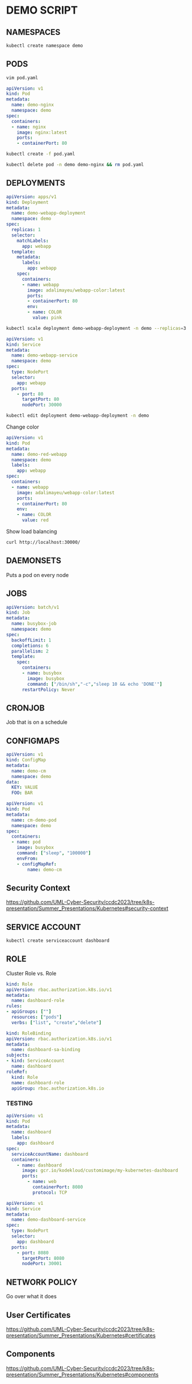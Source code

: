 # DEMO SCRIPT

## NAMESPACES

```bash
kubectl create namespace demo
```

## PODS

```bash
vim pod.yaml
```

```yaml
apiVersion: v1
kind: Pod
metadata:
  name: demo-nginx
  namespace: demo
spec:
  containers:
  - name: nginx
    image: nginx:latest
    ports:
    - containerPort: 80
```

```bash
kubectl create -f pod.yaml
```

```bash
kubectl delete pod -n demo demo-nginx && rm pod.yaml
```

## DEPLOYMENTS

```yaml
apiVersion: apps/v1
kind: Deployment
metadata:
  name: demo-webapp-deployment
  namespace: demo
spec:
  replicas: 1
  selector:
    matchLabels:
      app: webapp
  template:
    metadata:
      labels:
        app: webapp
    spec:
      containers:
      - name: webapp
        image: adalimayeu/webapp-color:latest
        ports:
        - containerPort: 80
        env:
        - name: COLOR
          value: pink
```

```bash
kubectl scale deployment demo-webapp-deployment -n demo --replicas=3
```

```yaml
apiVersion: v1
kind: Service
metadata:
  name: demo-webapp-service
  namespace: demo
spec:
  type: NodePort
  selector:
    app: webapp
  ports:
    - port: 80
      targetPort: 80
      nodePort: 30000
```

```bash
kubectl edit deployment demo-webapp-deployment -n demo
```
Change color

```yaml
apiVersion: v1
kind: Pod
metadata:
  name: demo-red-webapp
  namespace: demo
  labels:
    app: webapp
spec:
  containers:
  - name: webapp
    image: adalimayeu/webapp-color:latest
    ports:
    - containerPort: 80
    env:
    - name: COLOR
      value: red
```
Show load balancing

```bash
curl http://localhost:30000/
```

## DAEMONSETS
Puts a pod on every node

## JOBS

```yaml
apiVersion: batch/v1
kind: Job
metadata:
  name: busybox-job
  namespace: demo
spec:
  backoffLimit: 1
  completions: 6
  parallelism: 2
  template:
    spec:
      containers:
      - name: busybox
        image: busybox
        command: ["/bin/sh","-c","sleep 10 && echo 'DONE'"]
      restartPolicy: Never
```

## CRONJOB
Job that is on a schedule

## CONFIGMAPS
```yaml
apiVersion: v1
kind: ConfigMap
metadata:
  name: demo-cm
  namespace: demo
data:
  KEY: VALUE
  FOO: BAR
```

```yaml
apiVersion: v1
kind: Pod
metadata:
  name: cm-demo-pod
  namespace: demo
spec:
  containers:
  - name: pod
    image: busybox
    command: ["sleep", "100000"]
    envFrom:
    - configMapRef:
        name: demo-cm
```

## Security Context
https://github.com/UML-Cyber-Security/ccdc2023/tree/k8s-presentation/Summer_Presentations/Kubernetes#security-context

## SERVICE ACCOUNT

```bash
kubectl create serviceaccount dashboard
```

## ROLE
Cluster Role vs. Role

```yaml
kind: Role
apiVersion: rbac.authorization.k8s.io/v1
metadata:
  name: dashboard-role
rules:
- apiGroups: [""]
  resources: ["pods"]
  verbs: ["list", "create","delete"]
```

```yaml
kind: RoleBinding
apiVersion: rbac.authorization.k8s.io/v1
metadata:
  name: dashboard-sa-binding
subjects:
- kind: ServiceAccount
  name: dashboard
roleRef:
  kind: Role
  name: dashboard-role
  apiGroup: rbac.authorization.k8s.io
```


### TESTING

```yaml
apiVersion: v1
kind: Pod
metadata:
  name: dashboard
  labels:
    app: dashboard
spec:
  serviceAccountName: dashboard
  containers:
    - name: dashboard
      image: gcr.io/kodekloud/customimage/my-kubernetes-dashboard
      ports:
        - name: web
          containerPort: 8080
          protocol: TCP
```

```yaml
apiVersion: v1
kind: Service
metadata:
  name: demo-dashboard-service
spec:
  type: NodePort
  selector:
    app: dashboard
  ports:
    - port: 8080
      targetPort: 8080
      nodePort: 30001
```

## NETWORK POLICY
Go over what it does

## User Certificates
https://github.com/UML-Cyber-Security/ccdc2023/tree/k8s-presentation/Summer_Presentations/Kubernetes#certificates

## Components
https://github.com/UML-Cyber-Security/ccdc2023/tree/k8s-presentation/Summer_Presentations/Kubernetes#components
